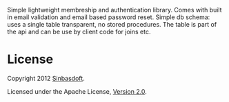Simple lightweight membreship and authentication library. Comes with built in email validation and email based password reset.
Simple db schema: uses a single table transparent, no stored procedures. The table is part of the api and can be use by client code for joins etc.

# License
Copyright 2012 [Sinbasdoft](http://www.sinbadsoft.com).

Licensed under the Apache License, [Version 2.0](http://www.apache.org/licenses/LICENSE-2.0).
